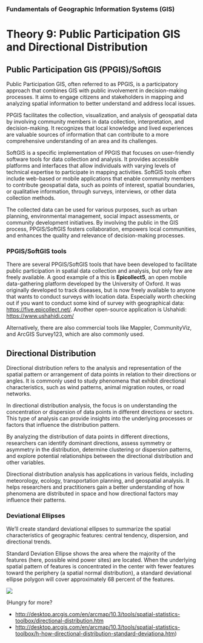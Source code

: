 ### Fundamentals of Geographic Information Systems (GIS)

# Theory 9: Public Participation GIS and Directional Distribution

## Public Participation GIS (PPGIS)/SoftGIS
Public Participation GIS, often referred to as PPGIS, is a participatory approach that combines GIS with public involvement in decision-making processes. It aims to engage citizens and stakeholders in mapping and analyzing spatial information to better understand and address local issues.

PPGIS facilitates the collection, visualization, and analysis of geospatial data by involving community members in data collection, interpretation, and decision-making. It recognizes that local knowledge and lived experiences are valuable sources of information that can contribute to a more comprehensive understanding of an area and its challenges.

SoftGIS is a specific implementation of PPGIS that focuses on user-friendly software tools for data collection and analysis. It provides accessible platforms and interfaces that allow individuals with varying levels of technical expertise to participate in mapping activities. SoftGIS tools often include web-based or mobile applications that enable community members to contribute geospatial data, such as points of interest, spatial boundaries, or qualitative information, through surveys, interviews, or other data collection methods.

The collected data can be used for various purposes, such as urban planning, environmental management, social impact assessments, or community development initiatives. By involving the public in the GIS process, PPGIS/SoftGIS fosters collaboration, empowers local communities, and enhances the quality and relevance of decision-making processes.

### PPGIS/SoftGIS tools
There are several PPGIS/SoftGIS tools that have been developed to facilitate public participation in spatial data collection and analysis, but only few are freely available. A good example of a this is **Epicollect5**, an open mobile data-gathering platform developed by the University of Oxford. It was originally developed to track diseases, but is now freely available to anyone that wants to conduct surveys with location data. Especially worth checking out if you want to conduct some kind of survey with geographical data: https://five.epicollect.net/. Another open-source application is Ushahidi: https://www.ushahidi.com/

Alternatively, there are also commercial tools like Mappler, CommunityViz, and ArcGIS Survey123, which are also commonly used.

## Directional Distribution
Directional distribution refers to the analysis and representation of the spatial pattern or arrangement of data points in relation to their directions or angles. It is commonly used to study phenomena that exhibit directional characteristics, such as wind patterns, animal migration routes, or road networks.

In directional distribution analysis, the focus is on understanding the concentration or dispersion of data points in different directions or sectors. This type of analysis can provide insights into the underlying processes or factors that influence the distribution pattern.

By analyzing the distribution of data points in different directions, researchers can identify dominant directions, assess symmetry or asymmetry in the distribution, determine clustering or dispersion patterns, and explore potential relationships between the directional distribution and other variables.

Directional distribution analysis has applications in various fields, including meteorology, ecology, transportation planning, and geospatial analysis. It helps researchers and practitioners gain a better understanding of how phenomena are distributed in space and how directional factors may influence their patterns.

### Deviational Ellipses
We’ll create standard deviational ellipses to summarize the spatial characteristics of geographic features: central tendency, dispersion, and directional trends. 

Standard Deviation Ellipse shows the area where the majority of the features (here, possible wind power sites) are located. When the underlying spatial pattern of features is concentrated in the center with fewer features toward the periphery (a spatial normal distribution), a standard deviational ellipse polygon will cover approximately 68 percent of the features.

![](https://geol260.academic.wlu.edu/files/lecture_notes/standardellipse_stat.gif)

(Hungry for more? 
- http://desktop.arcgis.com/en/arcmap/10.3/tools/spatial-statistics-toolbox/directional-distribution.htm
- http://desktop.arcgis.com/en/arcmap/10.3/tools/spatial-statistics-toolbox/h-how-directional-distribution-standard-deviationa.htm)





<!--stackedit_data:
eyJoaXN0b3J5IjpbMjk3OTk5NTU2LDYzNTUxMTIxNiwtOTE5NT
YwOTQ1LDczMDk5ODExNl19
-->